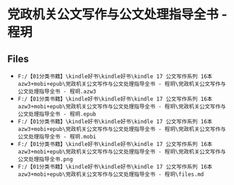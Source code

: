 # 党政机关公文写作与公文处理指导全书 - 程玥

## Files

- `F:/【01分类书籍】\kindle好书\kindle好书\kindle 17 公文写作系列 16本 azw3+mobi+epub\党政机关公文写作与公文处理指导全书 - 程玥\党政机关公文写作与公文处理指导全书 - 程玥.azw3`
- `F:/【01分类书籍】\kindle好书\kindle好书\kindle 17 公文写作系列 16本 azw3+mobi+epub\党政机关公文写作与公文处理指导全书 - 程玥\党政机关公文写作与公文处理指导全书 - 程玥.epub`
- `F:/【01分类书籍】\kindle好书\kindle好书\kindle 17 公文写作系列 16本 azw3+mobi+epub\党政机关公文写作与公文处理指导全书 - 程玥\党政机关公文写作与公文处理指导全书 - 程玥.mobi`
- `F:/【01分类书籍】\kindle好书\kindle好书\kindle 17 公文写作系列 16本 azw3+mobi+epub\党政机关公文写作与公文处理指导全书 - 程玥\党政机关公文写作与公文处理指导全书.png`
- `F:/【01分类书籍】\kindle好书\kindle好书\kindle 17 公文写作系列 16本 azw3+mobi+epub\党政机关公文写作与公文处理指导全书 - 程玥\files.md`
